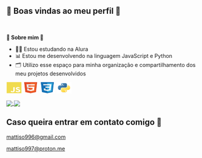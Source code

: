 ## 💙 Boas vindas ao meu perfil 💙
<br/>


**🔱 Sobre mim 🔱**

- 👨‍🏫 Estou estudando na Alura
- 📊 Estou me desenvolvendo na linguagem JavaScript e Python
- 🗂️ Utilizo esse espaço para minha organização e compartilhamento dos meu projetos desenvolvidos


<div style="display: inline_block">
  <img align="center" alt="Rafa-Js" height="30" width="40" src="https://raw.githubusercontent.com/devicons/devicon/master/icons/javascript/javascript-plain.svg">
  <img align="center" alt="Rafa-HTML" height="30" width="40" src="https://raw.githubusercontent.com/devicons/devicon/master/icons/html5/html5-original.svg">
  <img align="center" alt="Rafa-CSS" height="30" width="40" src="https://raw.githubusercontent.com/devicons/devicon/master/icons/css3/css3-original.svg">
  <img align="center" alt="Rafa-Python" height="30" width="40" src="https://raw.githubusercontent.com/devicons/devicon/master/icons/python/python-original.svg">
</div>
<br/>

<div>
<a href="https://github.com/Matti1792/github-readme-stats">
  <img height=200 align="center" src="https://github-readme-stats.vercel.app/api?username=Matti1792&show_icons=true&theme=transparent" />
</a>
<a href="https://github.com/Matti1792/convoychat">
  <img height=150 align="center" src="https://github-readme-stats.vercel.app/api/top-langs?username=Matti1792&layout=compact&langs_count=8&card_width=320&theme=transparent" />
</a>
</div>

## Caso queira entrar em contato comigo 📧</h2>

mattiso996@gmail.com

mattiso997@proton.me

